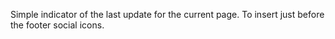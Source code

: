 Simple indicator of the last update for the current page. To insert just before the footer social icons.
